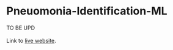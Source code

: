 # Pneuomonia-Identification-ML
TO BE UPD
\
\
Link to [live website](https://juliashal.github.io/Pneuomonia-Identification-ML/).

